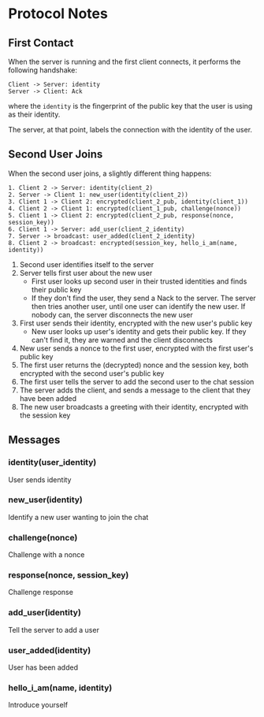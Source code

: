 # Protocol Notes

## First Contact

When the server is running and the first client connects, it performs the following handshake:

```
Client -> Server: identity
Server -> Client: Ack
```

where the `identity` is the fingerprint of the public key that the user is using as their identity.

The server, at that point, labels the connection with the identity of the user.

## Second User Joins

When the second user joins, a slightly different thing happens:

```
1. Client 2 -> Server: identity(client_2)
2. Server -> Client 1: new_user(identity(client_2))
3. Client 1 -> Client 2: encrypted(client_2_pub, identity(client_1))
4. Client 2 -> Client 1: encrypted(client_1_pub, challenge(nonce))
5. Client 1 -> Client 2: encrypted(client_2_pub, response(nonce, session_key))
6. Client 1 -> Server: add_user(client_2_identity)
7. Server -> broadcast: user_added(client_2_identity)
8. Client 2 -> broadcast: encrypted(session_key, hello_i_am(name, identity))
```

1. Second user identifies itself to the server
2. Server tells first user about the new user
    - First user looks up second user in their trusted identities and finds their public key
    - If they don't find the user, they send a Nack to the server. The server then tries another user, until
     one user can identify the new user. If nobody can, the server disconnects the new user
3. First user sends their identity, encrypted with the new user's public key
    - New user looks up user's identity and gets their public key. If they can't find it, they are warned and the client disconnects
4. New user sends a nonce to the first user, encrypted with the first user's public key
5. The first user returns the (decrypted) nonce and the session key, both encrypted with the second user's public key
6. The first user tells the server to add the second user to the chat session
7. The server adds the client, and sends a message to the client that they have been added
8. The new user broadcasts a greeting with their identity, encrypted with the session key

## Messages

### identity(user_identity)
User sends identity

### new_user(identity)
Identify a new user wanting to join the chat

### challenge(nonce)
Challenge with a nonce

### response(nonce, session_key)
Challenge response

### add_user(identity)
Tell the server to add a user

### user_added(identity)
User has been added

### hello_i_am(name, identity)
Introduce yourself
